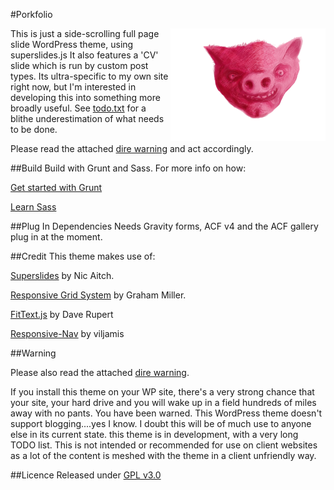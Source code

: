 #Porkfolio

<img align="right" height="180"  src="https://github.com/danieldevine/porkfolio/blob/master/porkus.png?raw=true">


This is just a side-scrolling full page slide WordPress theme, using superslides.js
It also features a 'CV' slide which is run by custom post types. Its ultra-specific to my own site right now, but I'm interested in developing this into something more broadly useful.
See [todo.txt](https://github.com/danieldevine/porkfolio/blob/master/todo.txt) for a blithe underestimation of what needs to be done.

Please read the attached [dire warning](https://github.com/danieldevine/porkfolio/blob/master/DIRE-WARNING.md) and act accordingly.

##Build
Build with Grunt and Sass.
For more info on how:

[Get started with Grunt](http://gruntjs.com/getting-started)

[Learn Sass](http://sass-lang.com/guide)

##Plug In Dependencies
Needs Gravity forms, ACF v4 and the ACF gallery plug in at the moment.

##Credit
This theme makes use of:

[Superslides](https://github.com/nicinabox/superslides) by Nic Aitch.

[Responsive Grid System](https://github.com/grahammiller/ResponsiveGridSystem) by Graham Miller.

[FitText.js](http://daverupert.com) by Dave Rupert

[Responsive-Nav](https://github.com/viljamis/responsive-nav.js) by viljamis



##Warning

Please also read the attached [dire warning](https://github.com/danieldevine/porkfolio/blob/master/DIRE-WARNING.md).

If you install this theme on your WP site, there's a very strong chance that your site, your hard drive and you will wake up in a field hundreds of miles away with no pants. You have been warned.
This WordPress theme doesn't support blogging....yes I know.
I doubt this will be of much use to anyone else in its current state.
this theme is in development, with a very long TODO list.
This is not intended or recommended for use on client websites as a lot of the content is meshed with the theme in a client unfriendly way.

##Licence
Released under [GPL v3.0](https://github.com/danieldevine/porkfolio/blob/master/LICENSE.md)
